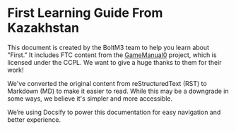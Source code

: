 # First Learning Guide From Kazakhstan

This document is created by the BoltM3 team to help you learn about "First." It includes FTC content from the [GameManual0](https://github.com/gamemanual0/gm0/) project, which is licensed under the CCPL. We want to give a huge thanks to them for their work!

We've converted the original content from reStructuredText (RST) to Markdown (MD) to make it easier to read. While this may be a downgrade in some ways, we believe it's simpler and more accessible.

We’re using Docsify to power this documentation for easy navigation and better experience.